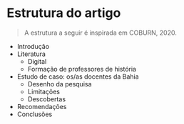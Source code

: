 # Estrutura do artigo

>A estrutura a seguir é inspirada em COBURN, 2020.

- Introdução 
- Literatura
   - Digital
   - Formação de professores de história
- Estudo de caso: os/as docentes da Bahia
   - Desenho da pesquisa
   - Limitações
   - Descobertas
- Recomendações
- Conclusões

